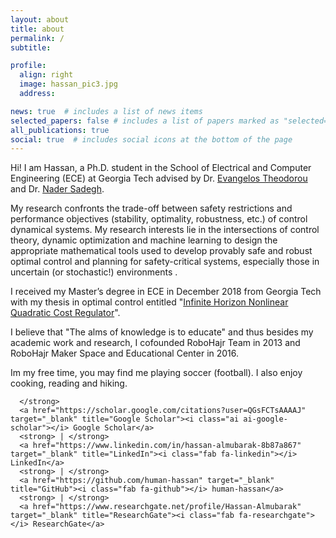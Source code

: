 ```yaml
---
layout: about
title: about
permalink: /
subtitle: 

profile:
  align: right
  image: hassan_pic3.jpg
  address: 

news: true  # includes a list of news items
selected_papers: false # includes a list of papers marked as "selected={true}"
all_publications: true
social: true  # includes social icons at the bottom of the page
---
```


Hi! I am Hassan, a Ph.D. student in the School of Electrical and Computer Engineering (ECE) at Georgia Tech advised by Dr. [Evangelos Theodorou](https://scholar.google.com/citations?hl=en&user=dG9MV7oAAAAJ) and Dr. [Nader Sadegh](https://scholar.google.com/citations?user=TS4freMAAAAJ&hl=en). 

My research confronts the trade-off between safety restrictions and performance objectives (stability, optimality, robustness, etc.) of control dynamical systems. My research interests lie in the intersections of control theory, dynamic optimization and machine learning to design the appropriate mathematical tools used to develop provably safe and robust optimal control and planning for safety-critical systems, especially those in uncertain (or stochastic!) environments . 

I received my Master’s degree in ECE in December 2018 from Georgia Tech with my thesis in optimal control entitled "[Infinite Horizon Nonlinear Quadratic Cost Regulator](https://smartech.gatech.edu/handle/1853/60821)".

I believe that "The alms of knowledge is to educate" and thus besides my academic work and research, I cofounded RoboHajr Team in 2013 and RoboHajr Maker Space and Educational Center in 2016. 

Im my free time, you may find me playing soccer (football). I also enjoy cooking, reading and hiking.

      </strong>
      <a href="https://scholar.google.com/citations?user=QGsFCTsAAAAJ" target="_blank" title="Google Scholar"><i class="ai ai-google-scholar"></i> Google Scholar</a>
      <strong> | </strong>
      <a href="https://www.linkedin.com/in/hassan-almubarak-8b87a867" target="_blank" title="LinkedIn"><i class="fab fa-linkedin"></i> LinkedIn</a>
      <strong> | </strong>
      <a href="https://github.com/human-hassan" target="_blank" title="GitHub"><i class="fab fa-github"></i> human-hassan</a>
      <strong> | </strong>
      <a href="https://www.researchgate.net/profile/Hassan-Almubarak" target="_blank" title="ResearchGate"><i class="fab fa-researchgate"></i> ResearchGate</a>
<br><br>
